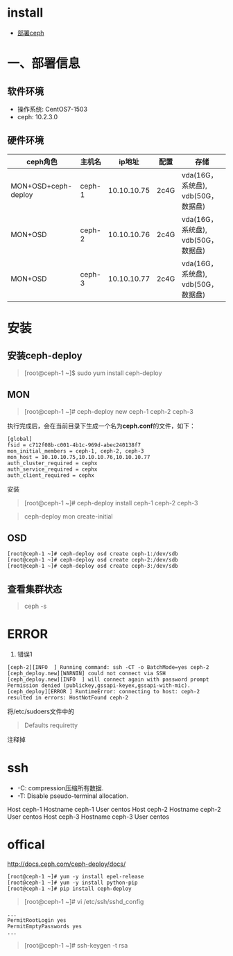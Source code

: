 # install

* [部署ceph](chapters/ceph-deploy/ceph-install.md)

# 一、部署信息
## 软件环境

* 操作系统: CentOS7-1503
* ceph: 10.2.3.0


## 硬件环境

| ceph角色 | 主机名  | ip地址  | 配置 | 存储
| -------|---------|-----|---------------|--------------
| MON+OSD+ceph-deploy | ceph-1 | 10.10.10.75 | 2c4G | vda(16G，系统盘), vdb(50G，数据盘)
| MON+OSD | ceph-2 | 10.10.10.76 | 2c4G | vda(16G，系统盘), vdb(50G，数据盘)
| MON+OSD | ceph-3 | 10.10.10.77 | 2c4G | vda(16G，系统盘), vdb(50G，数据盘)


# 安装
## 安装ceph-deploy
> [root@ceph-1 ~]$ sudo yum install ceph-deploy

## MON
> [root@ceph-1 ~]# ceph-deploy new ceph-1 ceph-2 ceph-3

执行完成后，会在当前目录下生成一个名为**ceph.conf**的文件，如下：  

```
[global]
fsid = c712f08b-c001-4b1c-969d-abec240138f7
mon_initial_members = ceph-1, ceph-2, ceph-3
mon_host = 10.10.10.75,10.10.10.76,10.10.10.77
auth_cluster_required = cephx
auth_service_required = cephx
auth_client_required = cephx
```


安装

> [root@ceph-1 ~]# ceph-deploy install ceph-1 ceph-2 ceph-3

> ceph-deploy mon create-initial


## OSD


```
[root@ceph-1 ~]# ceph-deploy osd create ceph-1:/dev/sdb
[root@ceph-1 ~]# ceph-deploy osd create ceph-2:/dev/sdb
[root@ceph-1 ~]# ceph-deploy osd create ceph-3:/dev/sdb
```

## 查看集群状态
> ceph -s





# ERROR
1. 错误1

```
[ceph-2][INFO  ] Running command: ssh -CT -o BatchMode=yes ceph-2
[ceph_deploy.new][WARNIN] could not connect via SSH
[ceph_deploy.new][INFO  ] will connect again with password prompt
Permission denied (publickey,gssapi-keyex,gssapi-with-mic).
[ceph_deploy][ERROR ] RuntimeError: connecting to host: ceph-2 resulted in errors: HostNotFound ceph-2
```

将/etc/sudoers文件中的  

> Defaults    requiretty

注释掉



# ssh
* -C: compression压缩所有数据.
* -T: Disable pseudo-terminal allocation.





Host ceph-1
    Hostname ceph-1
    User centos
Host ceph-2
    Hostname ceph-2
    User centos
Host ceph-3
    Hostname ceph-3
    User centos







# offical
http://docs.ceph.com/ceph-deploy/docs/

```
[root@ceph-1 ~]# yum -y install epel-release
[root@ceph-1 ~]# yum -y install python-pip
[root@ceph-1 ~]# pip install ceph-deploy
```

> [root@ceph-1 ~]# vi /etc/ssh/sshd_config

```
...
PermitRootLogin yes
PermitEmptyPasswords yes
...
```


> [root@ceph-1 ~]# ssh-keygen -t rsa


















